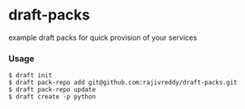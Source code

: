 # draft-packs
example draft packs for quick provision of your services 

### Usage

```
$ draft init
$ draft pack-repo add git@github.com:rajivreddy/draft-packs.git
$ draft pack-repo update
$ draft create -p python
```

